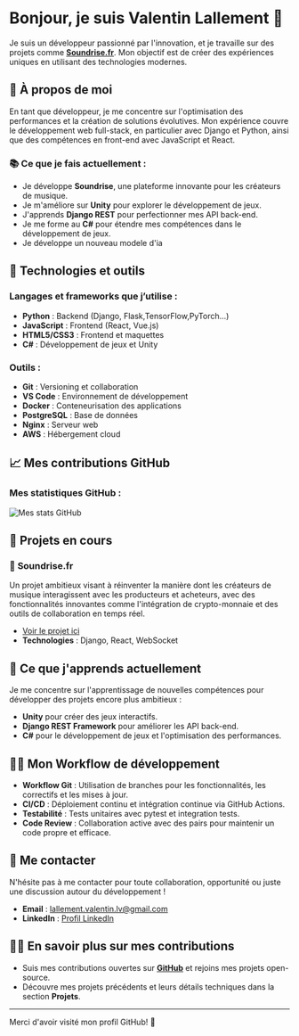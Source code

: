 # Bonjour, je suis **Valentin Lallement** 👋

Je suis un développeur passionné par l'innovation, et je travaille sur des projets comme [**Soundrise.fr**](https://www.soundrise.fr). Mon objectif est de créer des expériences uniques en utilisant des technologies modernes.

## 🚀 À propos de moi

En tant que développeur, je me concentre sur l'optimisation des performances et la création de solutions évolutives. Mon expérience couvre le développement web full-stack, en particulier avec Django et Python, ainsi que des compétences en front-end avec JavaScript et React.

### 📚 Ce que je fais actuellement :
- Je développe **Soundrise**, une plateforme innovante pour les créateurs de musique.
- Je m'améliore sur **Unity** pour explorer le développement de jeux.
- J'apprends **Django REST** pour perfectionner mes API back-end.
- Je me forme au **C#** pour étendre mes compétences dans le développement de jeux.
- Je développe un nouveau modele d'ia

## 🔧 Technologies et outils

### Langages et frameworks que j’utilise :
- **Python** : Backend (Django, Flask,TensorFlow,PyTorch...)
- **JavaScript** : Frontend (React, Vue.js)
- **HTML5/CSS3** : Frontend et maquettes
- **C#** : Développement de jeux et Unity

### Outils :
- **Git** : Versioning et collaboration
- **VS Code** : Environnement de développement
- **Docker** : Conteneurisation des applications
- **PostgreSQL** : Base de données
- **Nginx** : Serveur web
- **AWS** : Hébergement cloud

## 📈 Mes contributions GitHub

### Mes statistiques GitHub :
![Mes stats GitHub](https://github-readme-stats.vercel.app/api?username=ValentinLallement&show_icons=true&hide_title=true&count_private=true)

## 💼 Projets en cours

### 🎵 **Soundrise.fr**
Un projet ambitieux visant à réinventer la manière dont les créateurs de musique interagissent avec les producteurs et acheteurs, avec des fonctionnalités innovantes comme l'intégration de crypto-monnaie et des outils de collaboration en temps réel.

- [Voir le projet ici](https://www.soundrise.fr)
- **Technologies** : Django, React, WebSocket

## 🌱 Ce que j'apprends actuellement

Je me concentre sur l'apprentissage de nouvelles compétences pour développer des projets encore plus ambitieux :
- **Unity** pour créer des jeux interactifs.
- **Django REST Framework** pour améliorer les API back-end.
- **C#** pour le développement de jeux et l'optimisation des performances.

## 🧑‍💻 Mon Workflow de développement

- **Workflow Git** : Utilisation de branches pour les fonctionnalités, les correctifs et les mises à jour.
- **CI/CD** : Déploiement continu et intégration continue via GitHub Actions.
- **Testabilité** : Tests unitaires avec pytest et integration tests.
- **Code Review** : Collaboration active avec des pairs pour maintenir un code propre et efficace.

## 📧 Me contacter

N'hésite pas à me contacter pour toute collaboration, opportunité ou juste une discussion autour du développement !
- **Email** : [lallement.valentin.lv@gmail.com](mailto:lallement.valentin.lv@gmail.com)
- **LinkedIn** : [Profil LinkedIn](https://www.linkedin.com/in/valentin-lallement-a7096228a/)


## 👨‍💻 En savoir plus sur mes contributions

- Suis mes contributions ouvertes sur **[GitHub](https://github.com/ValentinLallement)** et rejoins mes projets open-source.
- Découvre mes projets précédents et leurs détails techniques dans la section **Projets**.

---

Merci d'avoir visité mon profil GitHub! 🙏

